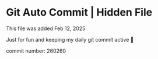 # Git Auto Commit | Hidden File

This file was added Feb 12, 2025

Just for fun and keeping my daily git commit active 🤪

commit number: 260260
